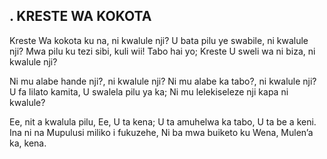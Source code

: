 ## .  KRESTE WA KOKOTA

Kreste Wa kokota ku na, ni kwalule nji?
U bata pilu ye swabile, ni kwalule nji?
Mwa pilu ku tezi sibi, kuli wii! Tabo hai yo;
Kreste U sweli wa ni biza, ni kwalule nji?


Ni mu alabe hande nji?, ni kwalule nji?
Ni mu alabe ka tabo?, ni kwalule nji?
U fa lilato kamita, U swalela pilu ya ka;
Ni mu lelekiseleze nji kapa ni kwalule?


Ee, nit a kwalula pilu, Ee, U ta kena;
U ta amuhelwa ka tabo, U ta be a keni.
Ina ni na Mupulusi miliko i fukuzehe,
Ni ba mwa buiketo ku Wena, Mulen’a ka, kena.

